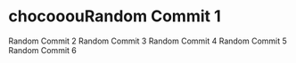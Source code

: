 # chocooouRandom Commit 1
Random Commit 2
Random Commit 3
Random Commit 4
Random Commit 5
Random Commit 6
